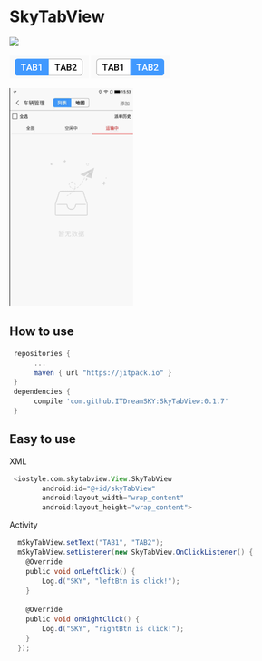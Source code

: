 # SkyTabView
[![](https://jitpack.io/v/ITDreamSKY/SkyTabView.svg)](https://jitpack.io/#ITDreamSKY/SkyTabView) 

![Alt text](https://github.com/ITDreamSKY/SkyTabView/blob/master/TAB1.png) 
![Alt text](https://github.com/ITDreamSKY/SkyTabView/blob/master/TAB2.png) 
 
![Alt text](https://github.com/ITDreamSKY/SkyTabView/blob/master/screenShot.gif) 

## How to use
  ```Groovy
   repositories {
        ...
        maven { url "https://jitpack.io" }
   }
   dependencies {
        compile 'com.github.ITDreamSKY:SkyTabView:0.1.7'
   }
   ```
   
## Easy to use
XML 
```Groovy
 <iostyle.com.skytabview.View.SkyTabView
        android:id="@+id/skyTabView"
        android:layout_width="wrap_content"
        android:layout_height="wrap_content">
 ```
 Activity 
```Groovy
  mSkyTabView.setText("TAB1", "TAB2");
  mSkyTabView.setListener(new SkyTabView.OnClickListener() {
    @Override
    public void onLeftClick() {
        Log.d("SKY", "leftBtn is click!");
    }

    @Override
    public void onRightClick() {
        Log.d("SKY", "rightBtn is click!");
    }
  });
 ```
